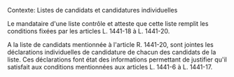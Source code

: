 Contexte: Listes de candidats et candidatures individuelles

Le mandataire d'une liste contrôle et atteste que cette liste remplit les conditions fixées par les articles L. 1441-18 à L. 1441-20.

A la liste de candidats mentionnée à l'article R. 1441-20, sont jointes les déclarations individuelles de candidature de chacun des candidats de la liste. Ces déclarations font état des informations permettant de justifier qu'il satisfait aux conditions mentionnées aux articles L. 1441-6 à L. 1441-17.